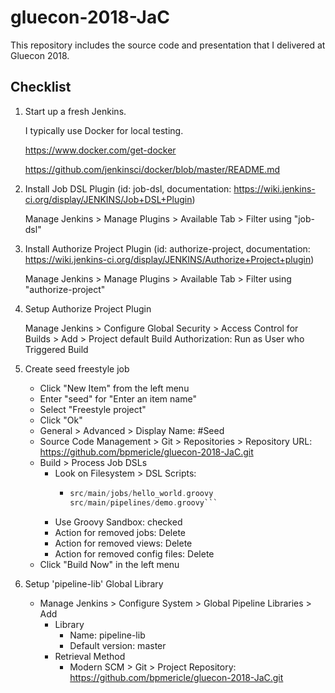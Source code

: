 # gluecon-2018-JaC
This repository includes the source code and presentation that I delivered at Gluecon 2018.

## Checklist
1. Start up a fresh Jenkins.

    I typically use Docker for local testing.

    https://www.docker.com/get-docker

    https://github.com/jenkinsci/docker/blob/master/README.md

2. Install Job DSL Plugin (id: job-dsl, documentation: https://wiki.jenkins-ci.org/display/JENKINS/Job+DSL+Plugin)

    Manage Jenkins > Manage Plugins > Available Tab > Filter using "job-dsl"

3. Install Authorize Project Plugin (id: authorize-project, documentation: https://wiki.jenkins-ci.org/display/JENKINS/Authorize+Project+plugin)

    Manage Jenkins > Manage Plugins > Available Tab > Filter using "authorize-project"

4. Setup Authorize Project Plugin

    Manage Jenkins > Configure Global Security > Access Control for Builds > Add > Project default Build Authorization: Run as User who Triggered Build

5. Create seed freestyle job

    - Click "New Item" from the left menu
    - Enter "seed" for "Enter an item name"
    - Select "Freestyle project"
    - Click "Ok"
    - General > Advanced > Display Name: #Seed
    - Source Code Management > Git > Repositories > Repository URL: https://github.com/bpmericle/gluecon-2018-JaC.git
    - Build > Process Job DSLs
        - Look on Filesystem > DSL Scripts:
          - ```src/main/seed.groovy
            src/main/jobs/hello_world.groovy
            src/main/pipelines/demo.groovy```
        - Use Groovy Sandbox: checked
        - Action for removed jobs: Delete
        - Action for removed views: Delete
        - Action for removed config files: Delete
    - Click "Build Now" in the left menu

6. Setup 'pipeline-lib' Global Library

    - Manage Jenkins > Configure System > Global Pipeline Libraries > Add
        - Library
            - Name: pipeline-lib
            - Default version: master
        - Retrieval Method
            - Modern SCM > Git > Project Repository: https://github.com/bpmericle/gluecon-2018-JaC.git

